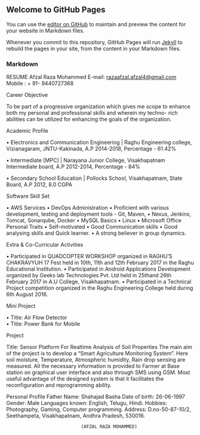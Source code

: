 ## Welcome to GitHub Pages

You can use the [editor on GitHub](https://github.com/AfzalRaza54/Resume/edit/gh-pages/index.md) to maintain and preview the content for your website in Markdown files.

Whenever you commit to this repository, GitHub Pages will run [Jekyll](https://jekyllrb.com/) to rebuild the pages in your site, from the content in your Markdown files.

### Markdown
RESUME
Afzal Raza Mohammed
E-mail: razaafzal.afzal4@gmail.com                                                                            Mobile : + 91- 9440727368


Career Objective

To be part of a progressive organization which gives me scope to enhance both my personal and professional skills and wherein my techno- rich abilities can be utilized for enhancing the goals of the organization.

Academic Profile

•	Electronics and Communication Engineering | Raghu Engineering college, Vizianagaram, JNTU-Kakinada, A.P	
	2014-2018, Percentage - 61.42%
	
•	Intermediate [MPC] | Narayana Junior College, Visakhapatnam Intermediate board, A.P
	2012-2014, Percentage - 84% 
	
•	Secondary School Education | Pollocks School, Visakhapatnam, State Board, A.P 
	2012, 8.0 CGPA

Software Skill Set

•	AWS Services 
•	DevOps Administration 
•	Proficient with various development, testing and deployment tools  - Git, Maven, 
•	Nexus, Jenkins, Tomcat, Sonarqube, Docker 
•	MySQL Basics
•	Linux
•	Microsoft Office
Personal Traits
•	Self-motivated 
•	Good Communication skills
•	Good analysing skills and Quick learner.
•	A strong believer in group dynamics.

Extra & Co-Curricular Activities

•	Participated in QUADCOPTER WORKSHOP organized in RAGHU’S CHAKRAVYUH 17 Fest held in 10th, 11th and 12th February 2017 in the Raghu Educational Institution. 
•	Participated in Android Applications Development organized by Geeks lab Technologies Pvt. Ltd held in 25thand 26th February 2017 in A.U College, Visakhapatnam. 
•	Participated in a Technical Project competition organized in the Raghu Engineering College held during 6th August 2016. 

Mini Project

•	Title:      Air Flow Detector  
•	Title:      Power Bank for Mobile 


Project

Title:   	Sensor Platform For Realtime Analysis of Soil Properties 
The main aim of the project is to develop a “Smart Agriculture Monitoring System”. Here soil moisture, Temperature, Atmospheric humidity, Rain drop sensing are measured. All the necessary information is provided to Farmer at Base station on graphical user interface and also through SMS using GSM. Most useful advantage of the designed system is that it facilitates the reconfiguration and reprogramming ability. 
                                                                                                    
Personal Profile
Father Name:  	 	Shahajad Basha 
Date of birth:  	 	26-06-1997 
Gender: 	 	Male 
Languages known: 	English, Telugu, Hindi. 
Hobbies: 	 	Photography, Gaming, Computer programming. 
Address: 		D.no-50-87-10/2, Seethampeta, Visakhapatnam, Andhra Pradesh, 530016.



								(AFZAL RAZA MOHAMMED)

